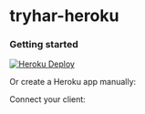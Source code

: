 tryhar-heroku
=============
### Getting started

[![Heroku Deploy](https://www.herokucdn.com/deploy/button.svg)](https://heroku.com/deploy?template=https://github.com/distance00/tryhar)

Or create a Heroku app manually:


Connect your client:

